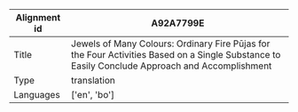 |Alignment id | A92A7799E
| --- | --- 
|Title | Jewels of Many Colours: Ordinary Fire Pūjas for the Four Activities Based on a Single Substance to Easily Conclude Approach and Accomplishment 
|Type | translation
|Languages | ['en', 'bo']